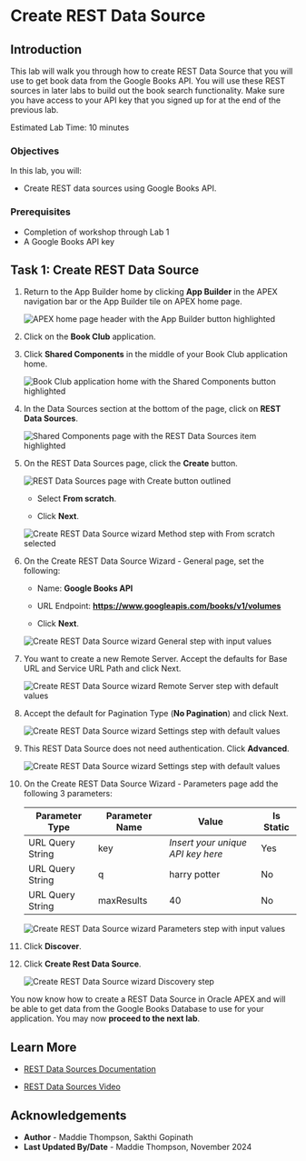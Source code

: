 # Create REST Data Source

## Introduction
This lab will walk you through how to create REST Data Source that you will use to get book data from the Google Books API. You will use these REST sources in later labs to build out the book search functionality. Make sure you have access to your API key that you signed up for at the end of the previous lab.

Estimated Lab Time: 10 minutes


### Objectives
In this lab, you will:  
- Create REST data sources using Google Books API.  

### Prerequisites
- Completion of workshop through Lab 1  
- A Google Books API key  


## Task 1: Create REST Data Source

1. Return to the App Builder home by clicking **App Builder** in the APEX navigation bar or the App Builder tile on APEX home page.

    ![APEX home page header with the App Builder button highlighted](images/app-builder-button.png " ")

2. Click on the **Book Club** application.

3. Click **Shared Components** in the middle of your Book Club application home.

    ![Book Club application home with the Shared Components button highlighted](images/shared-components.png " ")

4. In the Data Sources section at the bottom of the page, click on **REST Data Sources**.

    ![Shared Components page with the REST Data Sources item highlighted](images/sc-rest-sources.png " ")

5. On the REST Data Sources page, click the **Create** button.

    ![REST Data Sources page with Create button outlined](images/create-rds.png " ")

    * Select **From scratch**.

    * Click **Next**.

    ![Create REST Data Source wizard Method step with From scratch selected](images/rds-method.png " ")

6. On the Create REST Data Source Wizard - General page, set the following:

    * Name: **Google Books API** 

    * URL Endpoint: **https://www.googleapis.com/books/v1/volumes**

    * Click **Next**.

    ![Create REST Data Source wizard General step with input values](images/rds-wizard-general.png " ")

7. You want to create a new Remote Server. Accept the defaults for Base URL and Service URL Path and click Next.

    ![Create REST Data Source wizard Remote Server step with default values](images/rds-wizard-remote-server.png " ")

8. Accept the default for Pagination Type (**No Pagination**) and click Next.

    ![Create REST Data Source wizard Settings step with default values](images/rds-wizard-settings.png " ")

9. This REST Data Source does not need authentication. Click **Advanced**.

    ![Create REST Data Source wizard Settings step with default values](images/rds-wizard-authentication.png " ")

10. On the Create REST Data Source Wizard - Parameters page add the following 3 parameters:

    | Parameter Type   | Parameter Name    | Value                             | Is Static |
    | ---------------- | ----------------- | --------------------------------- | --------- |
    | URL Query String | key               | *Insert your unique API key here* | Yes       |
    | URL Query String | q                 | harry potter                      | No        |
    | URL Query String | maxResults        | 40                                | No        |

    ![Create REST Data Source wizard Parameters step with input values](images/rds-wizard-parameters.png " ")

11. Click **Discover**.

12. Click **Create Rest Data Source**.

    ![Create REST Data Source wizard Discovery step](images/rds-wizard-discover.png " ")


You now know how to create a REST Data Source in Oracle APEX and will be able to get data from the Google Books Database to use for your application. You may now **proceed to the next lab**.


## Learn More

- [REST Data Sources Documentation](https://docs.oracle.com/en/database/oracle/apex/23.2/htmdb/managing-REST-data-sources.html)  

- [REST Data Sources Video](https://www.youtube.com/watch?v=ctCwvD1qavs)  


## Acknowledgements

- **Author** - Maddie Thompson, Sakthi Gopinath
- **Last Updated By/Date** - Maddie Thompson, November 2024